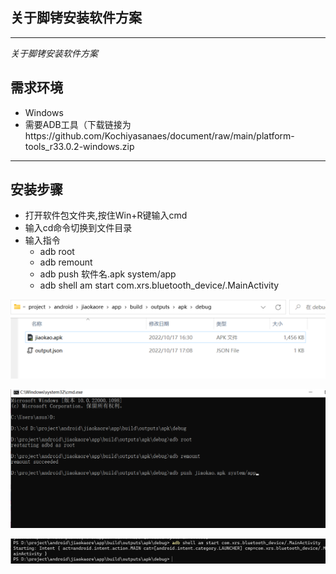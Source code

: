 ## 关于脚铐安装软件方案
---
*关于脚铐安装软件方案*

## 需求环境
* Windows
* 需要ADB工具（下载链接为https://github.com/Kochiyasanaes/document/raw/main/platform-tools_r33.0.2-windows.zip

---
## 安装步骤
* 打开软件包文件夹,按住Win+R键输入cmd 
* 输入cd命令切换到文件目录
* 输入指令
  *   adb root
  *  adb remount
  *   adb push 软件名.apk system/app
  *   adb shell am start com.xrs.bluetooth_device/.MainActivity 
 
 ![image](https://github.com/Kochiyasanaes/document/raw/main/2.png)

![image](https://github.com/Kochiyasanaes/document/raw/main/1.png)

![image](https://github.com/Kochiyasanaes/document/raw/main/4.png)
